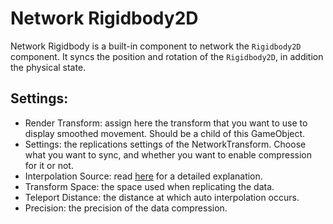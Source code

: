# Network Rigidbody2D

Network Rigidbody is a built-in component to network the `Rigidbody2D` component. It syncs the position and rotation of the `Rigidbody2D`, in addition the physical state.

## Settings:

- Render Transform: assign here the transform that you want to use to display smoothed movement. Should be a child of this GameObject.
- Settings: the replications settings of the NetworkTransform. Choose what you want to sync, and whether you want to enable compression for it or not.
- Interpolation Source: read [here](../interpolation.md#interpolation-source) for a detailed explanation.
- Transform Space: the space used when replicating the data.
- Teleport Distance: the distance at which auto interpolation occurs.
- Precision: the precision of the data compression. 